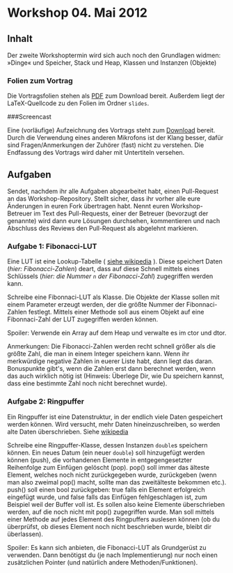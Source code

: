 # Workshop 04. Mai 2012

## Inhalt

Der zweite Workshoptermin wird sich auch noch den Grundlagen widmen: »Dinge« und Speicher, Stack und Heap, Klassen und Instanzen (Objekte)

### Folien zum Vortrag

Die Vortragsfolien stehen als [PDF](https://github.com/downloads/kit-cpp-workshop/workshop-ss12-02/slides.pdf) zum Download bereit. Außerdem liegt der LaTeX-Quellcode zu den Folien im Ordner `slides`.

###Screencast

Eine (vorläufige) Aufzeichnung des Vortrags steht zum [Download](http://ubuntuone.com/3jd4VvjcWsOzSFA3O5zMz0) bereit. Durch die Verwendung eines anderen Mikrofons ist der Klang besser, dafür sind Fragen/Anmerkungen der Zuhörer (fast) nicht zu verstehen. Die Endfassung des Vortrags wird daher mit Untertiteln versehen.

## Aufgaben

Sendet, nachdem ihr alle Aufgaben abgearbeitet habt, einen Pull-Request an das Workshop-Repository. Stellt sicher, dass ihr vorher alle eure Änderungen in euren Fork übertragen habt. Nennt euren Workshop-Betreuer im Text des Pull-Requests, einer der Betreuer (bevorzugt der genannte) wird dann eure Lösungen durchsehen, kommentieren und nach Abschluss des Reviews den Pull-Request als abgelehnt markieren.


### Aufgabe 1: Fibonacci-LUT

Eine LUT ist eine Lookup-Tabelle ( [siehe wikipedia](https://de.wikipedia.org/wiki/Lookup-Tabelle) ).
Diese speichert Daten (_hier: Fibonacci-Zahlen_) deart, dass auf diese Schnell mittels eines Schlüssels (_hier: die Nummer `n` der Fibonacci-Zahl_) zugegriffen werden kann.

Schreibe eine Fibonnaci-LUT als Klasse. Die Objekte der Klasse sollen mit einem Parameter erzeugt werden, der die größte Nummer der Fibonnaci-Zahlen festlegt.
Mittels einer Methode soll aus einem Objekt auf eine Fibonnaci-Zahl der LUT zugegriffen werden können.


Spoiler:
Verwende ein Array auf dem Heap und verwalte es im ctor und dtor.

Anmerkungen:
Die Fibonacci-Zahlen werden recht schnell größer als die größte Zahl,
die man in einem Integer speichern kann. Wenn ihr merkwürdige negative
Zahlen in euerer Liste habt, dann liegt das daran.
Bonuspunkte gibt's, wenn die Zahlen erst dann berechnet werden, wenn
das auch wirklich nötig ist (Hinweis: Überlege Dir, wie Du speichern
kannst, dass eine bestimmte Zahl noch nicht berechnet wurde).


### Aufgabe 2: Ringpuffer

Ein Ringpuffer ist eine Datenstruktur, in der endlich viele Daten gespeichert werden können. Wird versucht, mehr Daten hineinzuschreiben, so werden alte Daten überschrieben.
Siehe [wikipedia](https://de.wikipedia.org/wiki/Ringpuffer#Ringpuffer)

Schreibe eine Ringpuffer-Klasse, dessen Instanzen `double`s speichern können. Ein neues Datum (ein neuer `double`) soll hinzugefügt werden können (push), die vorhandenen Elemente in entgegengesetzter Reihenfolge zum Einfügen gelöscht (pop). 
pop() soll immer das älteste Element, welches noch nicht zurückgegeben
wurde, zurückgeben (wenn man also zweimal pop() macht, sollte man das
zweitälteste bekommen etc.).
push() soll einen bool zurückgeben: true falls ein Element erfolgreich
eingefügt wurde, und false falls das Einfügen fehlgeschlagen ist, zum
Beispiel weil der Buffer voll ist. Es sollen also keine Elemente
überschrieben werden, auf die noch nicht mit pop() zugegriffen wurde.
Man soll mittels einer Methode auf jedes Element des Ringpuffers auslesen können (ob du überprüfst, ob dieses Element noch nicht beschrieben wurde, bleibt dir überlassen).

Spoiler:
Es kann sich anbieten, die Fibonacci-LUT als Grundgerüst zu verwenden. Dann benötigst du (je nach Implementierung) nur noch einen zusätzlichen Pointer (und natürlich andere Methoden/Funktionen).